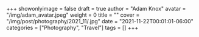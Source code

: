 +++
showonlyimage = false
draft = true
author = "Adam Knox"
avatar = "/img/adam_avatar.jpeg"
weight = 0
title = ""
cover = "/img/post/photography/2021_11/.jpg"
date = "2021-11-22T00:01:01-06:00"
categories = ["Photography", "Travel"]
tags = []
+++
<!--more-->
